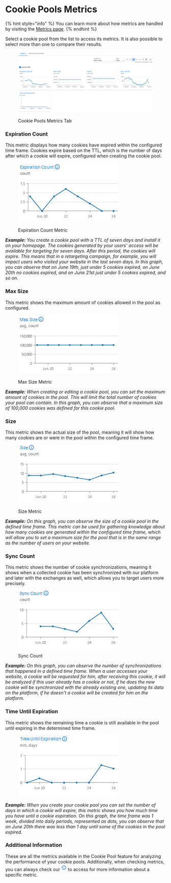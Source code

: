 # Cookie Pools Metrics

{% hint style="info" %}
You can learn more about how metrics are handled by visiting the [Metrics page](../../metrics.md).&#x20;
{% endhint %}

Select a cookie pool from the list to access its metrics. It is also possible to select more than one to compare their results.

<figure><img src="../../../.gitbook/assets/image (225) (2).png" alt=""><figcaption><p>Cookie Pools Metrics Tab</p></figcaption></figure>

### **Expiration Count**

This metric displays how many cookies have expired within the configured time frame. Cookies expire based on the TTL, which is the number of days after which a cookie will expire, configured when creating the cookie pool.

<figure><img src="../../../.gitbook/assets/image (256).png" alt=""><figcaption><p>Expiration Count Metric</p></figcaption></figure>

_**Example:** You create a cookie pool with a TTL of seven days and install it on your homepage. The cookies generated by your users' access will be available for targeting for seven days. After this period, the cookies will expire. This means that in a retargeting campaign, for example, you will impact users who visited your website in the last seven days. In this graph, you can observe that on June 19th, just under 5 cookies expired, on June 20th no cookies expired, and on June 21st just under 5 cookies expired, and so on._

### **Max Size**

This metric shows the maximum amount of cookies allowed in the pool as configured.

<figure><img src="../../../.gitbook/assets/image (257).png" alt=""><figcaption><p>Max Size Metric</p></figcaption></figure>

_**Example:** When creating or editing a cookie pool, you can set the maximum amount of cookies in the pool. This will limit the total number of cookies your pool can contain. In this graph, you can observe that a maximum size of 100,000 cookies was defined for this cookie pool._

### **Size**

This metric shows the actual size of the pool, meaning it will show how many cookies are or were in the pool within the configured time frame.

<figure><img src="../../../.gitbook/assets/image (258).png" alt=""><figcaption><p>Size Metric</p></figcaption></figure>

_**Example:** On this graph, you can observe the size of a cookie pool in the defined time frame. This metric can be used for gathering knowledge about how many cookies are generated within the configured time frame, which will allow you to set a maximum size for the pool that is in the same range as the number of users on your website._

### **Sync Count**

This metric shows the number of cookie synchronizations, meaning it shows when a collected cookie has been synchronized with our platform and later with the exchanges as well, which allows you to target users more precisely.

<figure><img src="../../../.gitbook/assets/image (259).png" alt=""><figcaption><p>Sync Count</p></figcaption></figure>

_**Example:** On this graph, you can observe the number of synchronizations that happened in a defined time frame. When a user accesses your website, a cookie will be requested for him, after receiving this cookie, it will be analyzed if this user already has a cookie or not, if he does the new cookie will be synchronized with the already existing one, updating its data on the platform, if he doesn't a cookie will be created for him on the platform._

### **Time Until Expiration**

This metric shows the remaining time a cookie is still available in the pool until expiring in the determined time frame.

<figure><img src="../../../.gitbook/assets/image (260).png" alt=""><figcaption></figcaption></figure>

_**Example:** When you create your cookie pool you can set the number of days in which a cookie will expire, this metric shows you how much time you have until a cookie expiration. On this graph, the time frame was 1 week, divided into daily periods, represented as dots, you can observe that on June 20th there was less than 1 day until some of the cookies in the pool expired._

### Additional Information

These are all the metrics available in the Cookie Pool feature for analyzing the performance of your cookie pools. Additionally, when checking metrics, you can always check our <img src="../../../.gitbook/assets/image (28) (2).png" alt="Information" data-size="line"> to access for more information about a specific metric.
